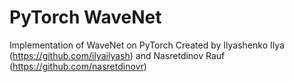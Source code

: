 # PyTorch WaveNet
Implementation of WaveNet on PyTorch
Created by Ilyashenko Ilya (https://github.com/ilyailyash) and Nasretdinov Rauf (https://github.com/nasretdinovr)
